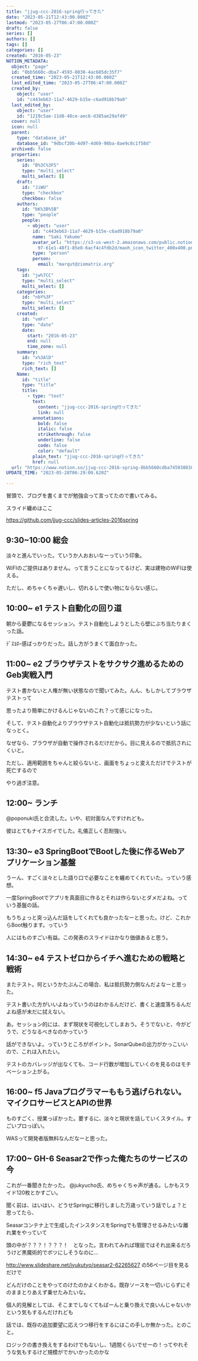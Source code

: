 ```yaml
---
title: "jjug-ccc-2016-spring行ってきた"
date: "2023-05-21T12:43:00.000Z"
lastmod: "2023-05-27T06:47:00.000Z"
draft: false
series: []
authors: []
tags: []
categories: []
created: "2016-05-23"
NOTION_METADATA:
  object: "page"
  id: "8bb5660c-dba7-4593-8038-4ac685dc35f7"
  created_time: "2023-05-21T12:43:00.000Z"
  last_edited_time: "2023-05-27T06:47:00.000Z"
  created_by:
    object: "user"
    id: "c443eb63-11a7-4629-b15e-c6ad918b79a0"
  last_edited_by:
    object: "user"
    id: "1219c5ae-11d8-48ce-aec6-d385ae29af49"
  cover: null
  icon: null
  parent:
    type: "database_id"
    database_id: "9dbcf20b-4d97-4d69-98ba-8ae9c8c1f58d"
  archived: false
  properties:
    series:
      id: "B%3C%3FS"
      type: "multi_select"
      multi_select: []
    draft:
      id: "JiWU"
      type: "checkbox"
      checkbox: false
    authors:
      id: "bK%3B%5B"
      type: "people"
      people:
        - object: "user"
          id: "c443eb63-11a7-4629-b15e-c6ad918b79a0"
          name: "Saki Yakumo"
          avatar_url: "https://s3-us-west-2.amazonaws.com/public.notion-static.com/3ad1c4\
            97-61e1-48f1-85e8-6acf4c4fdb2d/maoh_icon_twitter_400x400.png"
          type: "person"
          person:
            email: "marqut@ziomatrix.org"
    tags:
      id: "jw%7CC"
      type: "multi_select"
      multi_select: []
    categories:
      id: "nbY%3F"
      type: "multi_select"
      multi_select: []
    created:
      id: "vmFr"
      type: "date"
      date:
        start: "2016-05-23"
        end: null
        time_zone: null
    summary:
      id: "x%3AlD"
      type: "rich_text"
      rich_text: []
    Name:
      id: "title"
      type: "title"
      title:
        - type: "text"
          text:
            content: "jjug-ccc-2016-spring行ってきた"
            link: null
          annotations:
            bold: false
            italic: false
            strikethrough: false
            underline: false
            code: false
            color: "default"
          plain_text: "jjug-ccc-2016-spring行ってきた"
          href: null
  url: "https://www.notion.so/jjug-ccc-2016-spring-8bb5660cdba7459380384ac685dc35f7"
UPDATE_TIME: "2023-05-28T06:29:09.620Z"

---
```

<link rel="stylesheet" href="https://cdn.jsdelivr.net/npm/katex@0.16.2/dist/katex.min.css" integrity="sha384-bYdxxUwYipFNohQlHt0bjN/LCpueqWz13HufFEV1SUatKs1cm4L6fFgCi1jT643X" crossorigin="anonymous">


冒頭で、ブログを書くまでが勉強会って言ってたので書いてみる。


スライド纏めはここ


https://github.com/jjug-ccc/slides-articles-2016spring


## 9:30~10:00 総会


淡々と進んでいった。ていうか人おおいなーっていう印象。


WiFIのご提供はありません。って言うことになってるけど、実は建物のWiFIは使える。


ただし、めちゃくちゃ遅いし、切れるしで使い物にならない感じ。


## 10:00~ e1 テスト自動化の回り道


朝から憂鬱になるセッション。テスト自動化しようとしたら壁にぶち当たりまくった話。


ﾃﾞｽﾖﾈｰ感ばっかりだった。話し方がうまくて面白かった。


## 11:00~ e2 ブラウザテストをサクサク進めるためのGeb実戦入門


テスト書かないと人権が無い状態なので聞いてみた。んん、もしかしてブラウザテストって


思ったより簡単にかけるんじゃないのこれ？って感じになった。


そして、テスト自動化よりブラウザテスト自動化は抵抗勢力が少ないという話になっとく。


なぜなら、ブラウザが自動で操作されるだけだから。目に見えるので抵抗されにくいと。


ただし、適用範囲をちゃんと絞らないと、画面をちょっと変えただけでテストが死亡するので


やり過ぎ注意。


## 12:00~ ランチ


@poponuki氏と合流した。いや、初対面なんですけれども。


彼はとてもナイスガイでした。礼儀正しく忍耐強い。


## 13:30~ e3 SpringBootでBootした後に作るWebアプリケーション基盤


うーん、すごく淡々とした語り口で必要なことを纏めてくれていた。っていう感想。


一度SpringBootでアプリを真面目に作るとそれは作らないとダメだよね。っていう基盤の話。


もうちょっと突っ込んだ話をしてくれても良かったなーと思った。けど、これからBoot触ります。っていう


人にはものすごい有益。この発表のスライドはかなり価値あると思う。


## 14:30~ e4 テストゼロからイチへ進むための戦略と戦術


またテスト。何というかたぶんこの場合、私は抵抗勢力側なんだよなーと思った。


テスト書いた方がいいよねっていうのはわかるんだけど、書くと速度落ちるんだよね感が未だに拭えない。


あ。セッション的には、まず現状を可視化してしまおう。そうでないと、今がどうで、どうなるべきなのかっていう


話ができないよ。っていうところがポイント。SonarQubeの出力がかっこいいので、これは入れたい。


テストのカバレッジが出なくても、コード行数が増加していくのを見るのはモチベーション上がる。


## 16:00~ f5 Javaプログラマーももう逃げられない。マイクロサービスとAPIの世界


ものすごく、授業っぽかった。要するに、淡々と現状を話していくスタイル。すごいプロっぽい。


WASって開発者版無料なんだなーと思った。


## 17:00~ GH-6 Seasar2で作った俺たちのサービスの今


これが一番聞きたかった。 @jukyucho氏、めちゃくちゃ声が通る。しかもスライド120枚とかすごい。


聞く前は、はいはい、どうせSpringに移行しました万歳っていう話でしょ？と思ってたら、


Seasarコンテナ上で生成したインスタンスをSpringでも管理させるみたいな離れ業をやっていて


頭の中が？？？！？？？！　となった。言われてみれば理屈ではそれ出来るだろうけど黒魔術的でボツにしそうなのに…


http://www.slideshare.net/jyukutyo/seasar2-62265627 の56ページ目を見るだけで


どんだけのことをやってのけたのかよくわかる。既存ソースを一切いじらずにそのままとりあえず乗せたみたいな。


個人的見解としては、そこまでしなくてもばーんと乗り換えで良いんじゃないかという気もするんだけれども


話では、既存の追加要望に応えつつ移行をするにはこの手しか無かった。とのこと。


ロジックの書き換えをするわけでもないし、1週間くらいでせーの！ってやれそうな気もするけど規模がでかいかったのかな

